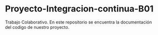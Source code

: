 # Proyecto-Integracion-continua-B01
Trabajo Colaborativo. En este repositorio se encuentra la documentación del codigo de nuestro proyecto.
